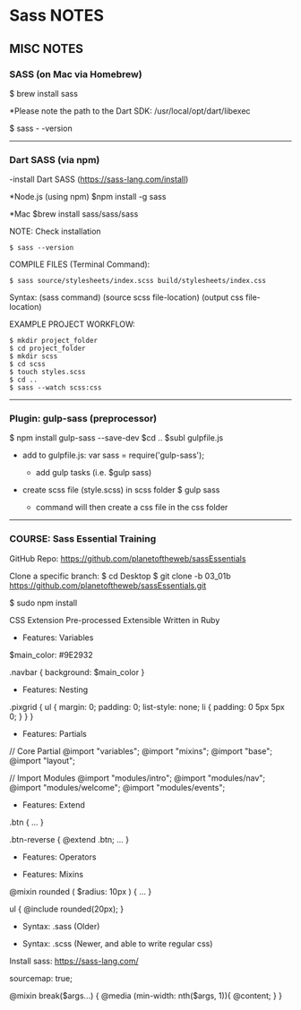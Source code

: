# Sass NOTES










## MISC NOTES

### SASS (on Mac via Homebrew)
$ brew install sass

*Please note the path to the Dart SDK:
  /usr/local/opt/dart/libexec

$ sass - -version

---

### Dart SASS  (via npm)
-install Dart SASS (https://sass-lang.com/install)

*Node.js (using npm)
$npm install -g sass

*Mac
$brew install sass/sass/sass

NOTE: Check installation

```vim
$ sass --version
```

COMPILE FILES (Terminal Command):

```vim
$ sass source/stylesheets/index.scss build/stylesheets/index.css
```

Syntax: (sass command) (source scss file-location) (output css file-location)

EXAMPLE PROJECT WORKFLOW:

```vim
$ mkdir project_folder
$ cd project_folder
$ mkdir scss
$ cd scss
$ touch styles.scss
$ cd ..
$ sass --watch scss:css
```

---

### Plugin: gulp-sass (preprocessor)
$ npm install gulp-sass --save-dev
$cd ..
$subl  gulpfile.js
- add to  gulpfile.js: 
	var sass = require('gulp-sass');
	- add gulp tasks (i.e. $gulp sass)

- create scss file (style.scss) in scss folder 
$ gulp sass 
	- command will then create a css file in the css folder

---

### COURSE: Sass Essential Training

GitHub Repo: https://github.com/planetoftheweb/sassEssentials

Clone a specific branch:
$ cd  Desktop
$ git clone -b 03_01b https://github.com/planetoftheweb/sassEssentials.git

$ sudo npm install


CSS Extension
Pre-processed
Extensible
Written in Ruby

* Features: Variables

$main_color: #9E2932

.navbar {
	background: $main_color
}

* Features: Nesting

.pixgrid {
  ul {
    margin: 0;
    padding: 0;
    list-style: none;
    li {
      padding: 0 5px 5px 0;
    }
  }
}

* Features: Partials

// Core Partial
@import  "variables";
@import "mixins";
@import "base";
@import "layout";

// Import Modules
@import "modules/intro";
@import "modules/nav";
@import "modules/welcome";
@import "modules/events";

* Features: Extend

.btn {
	... 
}

.btn-reverse {
	@extend .btn;
	...
}

* Features: Operators

* Features: Mixins

@mixin rounded ( $radius: 10px ) {
	...
}

ul {
	@include rounded(20px);
}

* Syntax: .sass (Older)

* Syntax: .scss (Newer, and able to write regular css) 


Install sass: https://sass-lang.com/

sourcemap: true;

@mixin break($args...) {
	@media (min-width: nth($args, 1)){
		@content;
	}
}


